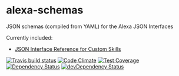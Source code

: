 # alexa-schemas

JSON schemas (compiled from YAML) for the Alexa JSON Interfaces

Currently included:

- [JSON Interface Reference for Custom Skills](https://developer.amazon.com/public/solutions/alexa/alexa-skills-kit/docs/alexa-skills-kit-interface-reference)

[![Travis build status](http://img.shields.io/travis/rajington/alexa-schemas.svg?style=flat)](https://travis-ci.org/rajington/alexa-schemas)
[![Code Climate](https://codeclimate.com/github/rajington/alexa-schemas/badges/gpa.svg)](https://codeclimate.com/github/rajington/alexa-schemas)
[![Test Coverage](https://codeclimate.com/github/rajington/alexa-schemas/badges/coverage.svg)](https://codeclimate.com/github/rajington/alexa-schemas)
[![Dependency Status](https://david-dm.org/rajington/alexa-schemas.svg)](https://david-dm.org/rajington/alexa-schemas)
[![devDependency Status](https://david-dm.org/rajington/alexa-schemas/dev-status.svg)](https://david-dm.org/rajington/alexa-schemas#info=devDependencies)
